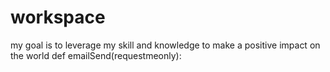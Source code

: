 # workspace
my goal is to leverage my skill and knowledge to make a positive impact on the world
def emailSend(requestmeonly):

